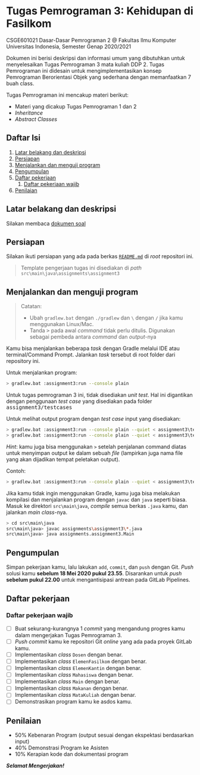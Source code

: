 # Tugas Pemrograman 3: Kehidupan di Fasilkom

CSGE601021 Dasar-Dasar Pemrograman 2 @ Fakultas Ilmu Komputer Universitas Indonesia,
Semester Genap 2020/2021

Dokumen ini berisi deskripsi dan informasi umum yang dibutuhkan untuk menyelesaikan Tugas Pemrograman 3 mata kuliah DDP 2. 
Tugas Pemrograman ini didesain untuk
mengimplementasikan konsep Pemrograman Berorientasi Objek yang sederhana dengan memanfaatkan 7 buah class.

Tugas Pemrograman ini mencakup materi berikut:

- Materi yang dicakup Tugas Pemrograman 1 dan 2
- *Inheritance*
- *Abstract Classes*

## Daftar Isi

1. [Latar belakang dan deskripsi](#latar-belakang-dan-deskripsi)
2. [Persiapan](#persiapan)
3. [Menjalankan dan menguji program](#menjalankan-dan-menguji-program)
4. [Pengumpulan](#pengumpulan)
5. [Daftar pekerjaan](#daftar-pekerjaan)
   1. [Daftar pekerjaan wajib](#daftar-pekerjaan-wajib)
6. [Penilaian](#penilaian)


## Latar belakang dan deskripsi
Silakan membaca [dokumen soal][dokumen tp3]
## Persiapan

Silakan ikuti persiapan yang ada pada berkas [`README.md`][root-readme] di
*root* repositori ini.

> Template pengerjaan tugas ini disediakan di *path* 
`src\main\java\assignments\assignment3` 
## Menjalankan dan menguji program

> Catatan:<br> 
> - Ubah `gradlew.bat` dengan `./gradlew` dan `\` dengan `/` jika kamu
menggunakan Linux/Mac.
> - Tanda <kbd>></kbd> pada awal *command* tidak perlu ditulis. 
Digunakan sebagai pembeda antara *command* dan *output*-nya

Kamu bisa menjalankan beberapa *task* dengan Gradle melalui IDE atau
terminal/Command Prompt.
Jalankan *task* tersebut di root folder dari repository ini.

Untuk menjalankan program:

```bash
> gradlew.bat :assignment3:run --console plain
```

Untuk tugas pemrograman 3 ini, tidak disediakan *unit test*. Hal ini 
digantikan dengan penggunaan *test case* yang disediakan pada folder 
<kbd>assignment3/testcases</kbd>

Untuk melihat output program dengan *test case* input yang disediakan:

```bash
> gradlew.bat :assignment3:run --console plain --quiet < assignment3\testcases\in\in1.txt
> gradlew.bat :assignment3:run --console plain --quiet < assignment3\testcases\in\in2.txt
```

*Hint*: kamu juga bisa menggunakan `>` setelah penjalanan command diatas untuk menyimpan output ke dalam sebuah *file* (lampirkan juga nama file yang akan dijadikan tempat peletakan output).

Contoh:
```bash
> gradlew.bat :assignment3:run --console plain --quiet < assignment3\testcases\in\in1.txt > assignment3\testcases\out1.txt
```

Jika kamu tidak ingin menggunakan Gradle, kamu juga bisa melakukan kompilasi
dan menjalankan program dengan `javac` dan `java` seperti biasa. Masuk ke
direktori `src\main\java`, *compile* semua berkas `.java` kamu, dan jalankan
*main class*-nya.

```bash
> cd src\main\java
src\main\java> javac assignments\assignment3\*.java
src\main\java> java assignments.assignment3.Main
```

## Pengumpulan
Simpan pekerjaan kamu, lalu lakukan `add`, `commit`, dan `push` dengan Git.
*Push* solusi kamu **sebelum 18 Mei 2020 pukul 23.55**. Disarankan untuk
*push* **sebelum pukul 22.00** untuk mengantisipasi antrean pada GitLab
Pipelines.


## Daftar pekerjaan

### Daftar pekerjaan wajib
- [ ] Buat sekurang-kurangnya 1 *commit* yang mengandung progres kamu dalam
      mengerjakan Tugas Pemrograman 3.
- [ ] *Push* *commit* kamu ke repositori Git *online* yang ada pada proyek
      GitLab kamu.
- [ ] Implementasikan *class* `Dosen` dengan benar.
- [ ] Implementasikan *class* `ElemenFasilkom` dengan benar.
- [ ] Implementasikan *class* `ElemenKantin` dengan benar.
- [ ] Implementasikan *class* `Mahasiswa` dengan benar.
- [ ] Implementasikan *class* `Main` dengan benar.
- [ ] Implementasikan *class* `Makanan` dengan benar.
- [ ] Implementasikan *class* `MataKuliah` dengan benar.
- [ ] Demonstrasikan program kamu ke asdos kamu.

## Penilaian
- 50% Kebenaran Program (output sesuai dengan ekspektasi berdasarkan input)
- 40% Demonstrasi Program ke Asisten
- 10% Kerapian kode dan dokumentasi program

***Selamat Mengerjakan!***

[dokumen tp3]: https://docs.google.com/document/d/1aCGF0x41lqrIR9JkINpXMV9Vxt8GfdC9NLtVSvrJ2rM/export?format=pdf&attachment=false
[root-readme]: ../README.md#memulai